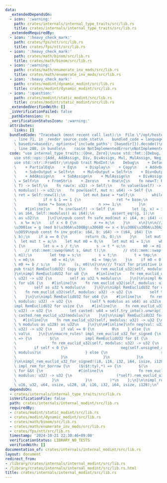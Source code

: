 ```yaml
---
data:
  _extendedDependsOn:
  - icon: ':warning:'
    path: crates/internals/internal_type_traits/src/lib.rs
    title: crates/internals/internal_type_traits/src/lib.rs
  _extendedRequiredBy:
  - icon: ':heavy_check_mark:'
    path: crates/fps/ntt/src/lib.rs
    title: crates/fps/ntt/src/lib.rs
  - icon: ':heavy_check_mark:'
    path: crates/math/binom/src/lib.rs
    title: crates/math/binom/src/lib.rs
  - icon: ':warning:'
    path: crates/math/enumerate_inv_mods/src/lib.rs
    title: crates/math/enumerate_inv_mods/src/lib.rs
  - icon: ':heavy_check_mark:'
    path: crates/modint/dynamic_modint/src/lib.rs
    title: crates/modint/dynamic_modint/src/lib.rs
  - icon: ':question:'
    path: crates/modint/static_modint/src/lib.rs
    title: crates/modint/static_modint/src/lib.rs
  _extendedVerifiedWith: []
  _isVerificationFailed: false
  _pathExtension: rs
  _verificationStatusIcon: ':warning:'
  attributes:
    links: []
  bundledCode: "Traceback (most recent call last):\n  File \"/opt/hostedtoolcache/Python/3.10.15/x64/lib/python3.10/site-packages/onlinejudge_verify/documentation/build.py\"\
    , line 71, in _render_source_code_stat\n    bundled_code = language.bundle(stat.path,\
    \ basedir=basedir, options={'include_paths': [basedir]}).decode()\n  File \"/opt/hostedtoolcache/Python/3.10.15/x64/lib/python3.10/site-packages/onlinejudge_verify/languages/rust.py\"\
    , line 288, in bundle\n    raise NotImplementedError\nNotImplementedError\n"
  code: "use internal_type_traits::{One, Zero};\nuse std::fmt::{Debug, Display};\n\
    use std::ops::{Add, AddAssign, Div, DivAssign, Mul, MulAssign, Neg, Sub, SubAssign};\n\
    use std::str::FromStr;\n\npub trait ModInt:\n    Debug\n    + Default\n    + Clone\n\
    \    + PartialEq\n    + Eq\n    + Display\n    + Copy\n    + Add<Output = Self>\n\
    \    + Sub<Output = Self>\n    + Mul<Output = Self>\n    + Div<Output = Self>\n\
    \    + AddAssign\n    + SubAssign\n    + MulAssign\n    + DivAssign\n    + Neg<Output\
    \ = Self>\n    + FromStr\n    + Zero\n    + One\n{\n    fn new<T: RemEuclidU32>(x:\
    \ T) -> Self;\n    fn raw(x: u32) -> Self;\n    fn value(&self) -> u32;\n    fn\
    \ modulus() -> u32;\n    fn pow(&self, mut n: u64) -> Self {\n        let mut\
    \ ret = Self::new(1);\n        let mut base = *self;\n        while n > 0 {\n\
    \            if n & 1 == 1 {\n                ret *= base;\n            }\n  \
    \          base *= base;\n            n >>= 1;\n        }\n        ret\n    }\n\
    \    #[inline]\n    fn inv(&self) -> Self {\n        let (g, x) = inv_gcd(self.value()\
    \ as i64, Self::modulus() as i64);\n        assert_eq!(g, 1);\n        Self::raw(x\
    \ as u32)\n    }\n}\n\npub const fn safe_mod(mut x: i64, m: i64) -> i64 {\n  \
    \  x %= m;\n    if x < 0 {\n        x += m;\n    }\n    x\n}\n\n/// g = gcd(a,b)\u3068\
    \u3001ax = g (mod b)\u306A\u308Bg\u30680 <= x < b\u306E\u30DA\u30A2\u3092\u8FD4\
    \u3059\npub const fn inv_gcd(a: i64, b: i64) -> (i64, i64) {\n    let a = safe_mod(a,\
    \ b);\n    if a == 0 {\n        return (b, 0);\n    }\n    let mut s = b;\n  \
    \  let mut t = a;\n    let mut m0 = 0;\n    let mut m1 = 1;\n    while t != 0\
    \ {\n        let u = s / t;\n        s -= t * u;\n        m0 -= m1 * u;\n    \
    \    // std::mem::swap(&mut s, &mut t);\n        // std::mem::swap(&mut m0, &mut\
    \ m1);\n        let tmp = s;\n        s = t;\n        t = tmp;\n        let tmp\
    \ = m0;\n        m0 = m1;\n        m1 = tmp;\n    }\n    if m0 < 0 {\n       \
    \ m0 += b / s;\n    }\n    (s, m0)\n}\n\n/// Trait for primitive integer types.\n\
    pub trait RemEuclidU32: Copy {\n    fn rem_euclid_u32(self, modulus: u32) -> u32;\n\
    }\n\nimpl RemEuclidU32 for u8 {\n    #[inline]\n    fn rem_euclid_u32(self, modulus:\
    \ u32) -> u32 {\n        self as u32 % modulus\n    }\n}\n\nimpl RemEuclidU32\
    \ for u16 {\n    #[inline]\n    fn rem_euclid_u32(self, modulus: u32) -> u32 {\n\
    \        self as u32 % modulus\n    }\n}\n\nimpl RemEuclidU32 for u32 {\n    #[inline]\n\
    \    fn rem_euclid_u32(self, modulus: u32) -> u32 {\n        self % modulus\n\
    \    }\n}\n\nimpl RemEuclidU32 for u64 {\n    #[inline]\n    fn rem_euclid_u32(self,\
    \ modulus: u32) -> u32 {\n        (self % modulus as u64) as u32\n    }\n}\n\n\
    impl RemEuclidU32 for usize {\n    #[inline]\n    fn rem_euclid_u32(self, modulus:\
    \ u32) -> u32 {\n        let casted: u64 = self.try_into().unwrap();\n       \
    \ casted.rem_euclid_u32(modulus)\n    }\n}\n\nimpl RemEuclidU32 for u128 {\n \
    \   #[inline]\n    fn rem_euclid_u32(self, modulus: u32) -> u32 {\n        (self\
    \ % modulus as u128) as u32\n    }\n}\n\n#[inline]\nfn neg(val: u32, modulus:\
    \ u32) -> u32 {\n    if val == 0 {\n        0\n    } else {\n        modulus -\
    \ val\n    }\n}\n\nmacro_rules! impl_rem_euclid_u32_for_signed {\n    ($($t:ty),*)\
    \ => {\n        $(\n            impl RemEuclidU32 for $t {\n                #[inline]\n\
    \                fn rem_euclid_u32(self, modulus: u32) -> u32 {\n            \
    \        if self < 0 {\n                        neg(self.unsigned_abs().rem_euclid_u32(modulus),\
    \ modulus)\n                    } else {\n                        self.unsigned_abs().rem_euclid_u32(modulus)\n\
    \                    }\n                }\n            }\n        )*\n    };\n\
    }\n\nimpl_rem_euclid_u32_for_signed!(i8, i16, i32, i64, isize, i128);\n\nmacro_rules!\
    \ impl_rem_for_borrow {\n    ($($t:ty),*) => {\n        $(\n            impl RemEuclidU32\
    \ for &$t {\n                #[inline]\n                fn rem_euclid_u32(self,\
    \ modulus: u32) -> u32 {\n                    (*self).rem_euclid_u32(modulus)\n\
    \                }\n            }\n        )*\n    };\n}\n\nimpl_rem_for_borrow!(u8,\
    \ u16, u32, u64, usize, u128, i8, i16, i32, i64, isize, i128);\n"
  dependsOn:
  - crates/internals/internal_type_traits/src/lib.rs
  isVerificationFile: false
  path: crates/internals/internal_modint/src/lib.rs
  requiredBy:
  - crates/modint/static_modint/src/lib.rs
  - crates/modint/dynamic_modint/src/lib.rs
  - crates/math/binom/src/lib.rs
  - crates/math/enumerate_inv_mods/src/lib.rs
  - crates/fps/ntt/src/lib.rs
  timestamp: '2024-10-21 22:30:46+09:00'
  verificationStatus: LIBRARY_NO_TESTS
  verifiedWith: []
documentation_of: crates/internals/internal_modint/src/lib.rs
layout: document
redirect_from:
- /library/crates/internals/internal_modint/src/lib.rs
- /library/crates/internals/internal_modint/src/lib.rs.html
title: crates/internals/internal_modint/src/lib.rs
---
```

